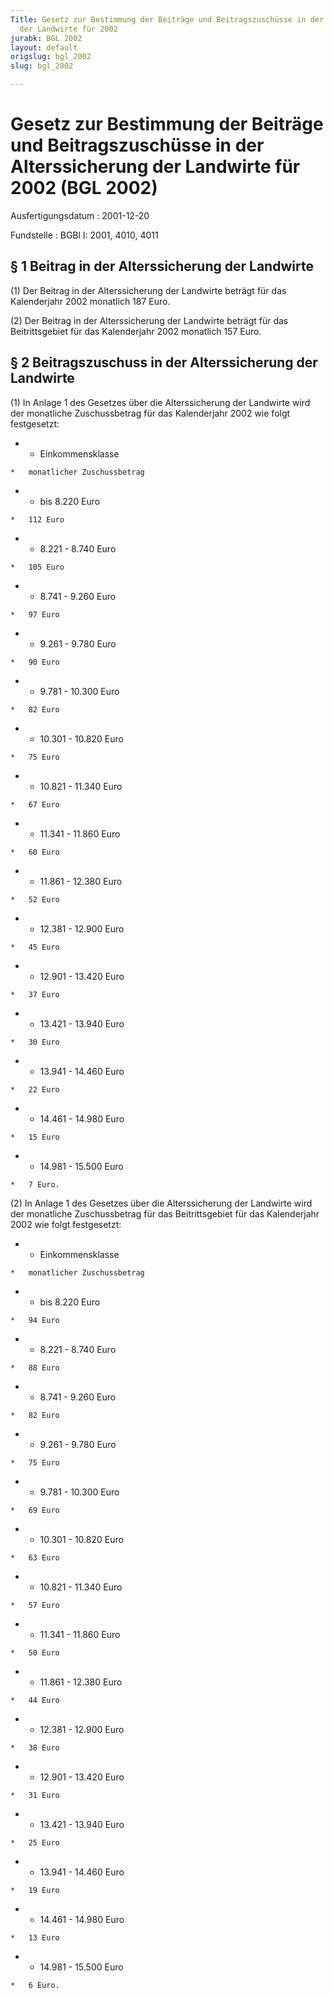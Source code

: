 ```yaml
---
Title: Gesetz zur Bestimmung der Beiträge und Beitragszuschüsse in der Alterssicherung
  der Landwirte für 2002
jurabk: BGL 2002
layout: default
origslug: bgl_2002
slug: bgl_2002

---
```


# Gesetz zur Bestimmung der Beiträge und Beitragszuschüsse in der Alterssicherung der Landwirte für 2002 (BGL 2002)

Ausfertigungsdatum
:   2001-12-20

Fundstelle
:   BGBl I: 2001, 4010, 4011



## § 1 Beitrag in der Alterssicherung der Landwirte

(1) Der Beitrag in der Alterssicherung der Landwirte beträgt für das Kalenderjahr 2002 monatlich 187 Euro.

(2) Der Beitrag in der Alterssicherung der Landwirte beträgt für das Beitrittsgebiet für das Kalenderjahr 2002 monatlich 157 Euro.


## § 2 Beitragszuschuss in der Alterssicherung der Landwirte

(1) In Anlage 1 des Gesetzes über die Alterssicherung der Landwirte wird der monatliche Zuschussbetrag für das Kalenderjahr 2002 wie folgt festgesetzt:

*    *   Einkommensklasse

    *   monatlicher Zuschussbetrag


*    *   bis      8.220 Euro

    *   112 Euro


*    *   8.221 - 8.740 Euro

    *   105 Euro


*    *   8.741 - 9.260 Euro

    *   97 Euro


*    *   9.261 - 9.780 Euro

    *   90 Euro


*    *   9.781 - 10.300 Euro

    *   82 Euro


*    *   10.301 - 10.820 Euro

    *   75 Euro


*    *   10.821 - 11.340 Euro

    *   67 Euro


*    *   11.341 - 11.860 Euro

    *   60 Euro


*    *   11.861 - 12.380 Euro

    *   52 Euro


*    *   12.381 - 12.900 Euro

    *   45 Euro


*    *   12.901 - 13.420 Euro

    *   37 Euro


*    *   13.421 - 13.940 Euro

    *   30 Euro


*    *   13.941 - 14.460 Euro

    *   22 Euro


*    *   14.461 - 14.980 Euro

    *   15 Euro


*    *   14.981 - 15.500 Euro

    *   7 Euro.




(2) In Anlage 1 des Gesetzes über die Alterssicherung der Landwirte wird der monatliche Zuschussbetrag für das Beitrittsgebiet für das Kalenderjahr 2002 wie folgt festgesetzt:

*    *   Einkommensklasse

    *   monatlicher Zuschussbetrag


*    *   bis      8.220 Euro

    *   94 Euro


*    *   8.221 - 8.740 Euro

    *   88 Euro


*    *   8.741 - 9.260 Euro

    *   82 Euro


*    *   9.261 - 9.780 Euro

    *   75 Euro


*    *   9.781 - 10.300 Euro

    *   69 Euro


*    *   10.301 - 10.820 Euro

    *   63 Euro


*    *   10.821 - 11.340 Euro

    *   57 Euro


*    *   11.341 - 11.860 Euro

    *   50 Euro


*    *   11.861 - 12.380 Euro

    *   44 Euro


*    *   12.381 - 12.900 Euro

    *   38 Euro


*    *   12.901 - 13.420 Euro

    *   31 Euro


*    *   13.421 - 13.940 Euro

    *   25 Euro


*    *   13.941 - 14.460 Euro

    *   19 Euro


*    *   14.461 - 14.980 Euro

    *   13 Euro


*    *   14.981 - 15.500 Euro

    *   6 Euro.




